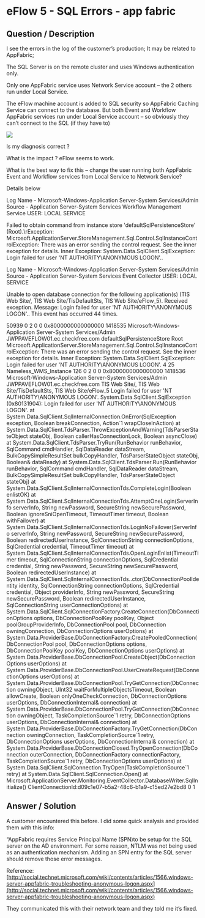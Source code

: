 # **eFlow 5 - SQL Errors - app fabric** #

## **Question / Description** ##

I see the errors in the log of the customer’s production;
It may be related to AppFabric;

The SQL Server is on the remote cluster and uses Windows authentication only.

Only one AppFabric service uses Network Service account – the 2 others run under Local Service.

The eFlow machine account is added to SQL security so AppFabric Caching Service can connect to the database.
But both Event and Workflow AppFabric services run under Local Service account – so obviously they can’t connect to the SQL (if they have to)

![](http://i.imgur.com/dQNEFfa.png)

Is my diagnosis correct ?

What is the impact ? eFlow seems to work.

What is the best way to fix this – change the user running both AppFabric Event and Workflow services from Local Service to Network Service?

Details below

Log Name - Microsoft-Windows-Application Server-System Services/Admin
Source - Application Server-System Services Workflow Management Service
USER: LOCAL SERVICE

Failed to obtain command from instance store 'defaultSqlPersistenceStore' (Root).\rException: Microsoft.ApplicationServer.StoreManagement.Sql.Control.SqlInstanceControlException: There was an error sending the control request. See the inner exception for details.
Inner Exception:
System.Data.SqlClient.SqlException: Login failed for user 'NT AUTHORITY\ANONYMOUS LOGON'..

Log Name - Microsoft-Windows-Application Server-System Services/Admin
Source - Application Server-System Services Event Collector
USER: LOCAL SERVICE

Unable to open database connection for the following application(s) (TIS Web Site/, TIS Web Site/TisDefaultSts, TIS Web Site/eFlow_5). Received exception. Message: Login failed for user 'NT AUTHORITY\ANONYMOUS LOGON'.. This event has occurred 44 times.


<Event xmlns="http://schemas.microsoft.com/win/2004/08/events/event"> 
<System> 
<Provider Name="Microsoft-Windows-Application Server-Workflow Management Service" Guid="{C821412B-1624-4ABE-A845-50B2C98C2405}" /> 
<EventID>50939</EventID> 
<Version>0</Version> 
<Level>2</Level> 
<Task>0</Task> 
<Opcode>0</Opcode> 
<Keywords>0x8000000000000000</Keywords> 
<TimeCreated SystemTime="2015-03-02T14:31:56.622144100Z" /> 
<EventRecordID>1418535</EventRecordID> 
<Correlation /> 
<Execution ProcessID="1308" ThreadID="1460" /> 
<Channel>Microsoft-Windows-Application Server-System Services/Admin</Channel> 
<Computer>JWPPAVEFLOW01.ec.checkfree.com</Computer> 
<Security UserID="S-1-5-19" /> 
</System> 
<EventData> 
<Data Name="Name">defaultSqlPersistenceStore</Data> 
<Data Name="Location">Root</Data> 
<Data Name="ExceptionMessage">Microsoft.ApplicationServer.StoreManagement.Sql.Control.SqlInstanceControlException: There was an error sending the control request. See the inner exception for details. Inner Exception: System.Data.SqlClient.SqlException: Login failed for user 'NT AUTHORITY\ANONYMOUS LOGON'.</Data> 
<Data Name="OccurrenceMap">4</Data> 
<Data Name="Occurrences">25</Data> 
<Data Name="InstanceName">Nameless_WMS_Instance</Data> 
</EventData> 
</Event>

<Event xmlns="http://schemas.microsoft.com/win/2004/08/events/event"> 
<System> 
<Provider Name="Microsoft-Windows-Application Server-System Services Event Collector" Guid="{A174E94E-A6F8-4041-9206-BF7B345729B0}" /> 
<EventID>126</EventID> 
<Version>0</Version> 
<Level>2</Level> 
<Task>0</Task> 
<Opcode>0</Opcode> 
<Keywords>0x8000000000000000</Keywords> 
<TimeCreated SystemTime="2015-03-02T14:32:18.275638100Z" /> 
<EventRecordID>1418536</EventRecordID> 
<Correlation /> 
<Execution ProcessID="1240" ThreadID="1860" /> 
<Channel>Microsoft-Windows-Application Server-System Services/Admin</Channel> 
<Computer>JWPPAVEFLOW01.ec.checkfree.com</Computer> 
<Security UserID="S-1-5-19" /> 
</System> 
<EventData> 
<Data Name="HostReference">TIS Web Site/, TIS Web Site/TisDefaultSts, TIS Web Site/eFlow_5</Data> 
<Data Name="ExceptionMessage">Login failed for user 'NT AUTHORITY\ANONYMOUS LOGON'.</Data> 
<Data Name="ExceptionData">
System.Data.SqlClient.SqlException (0x80131904): Login failed for user 'NT AUTHORITY\ANONYMOUS LOGON'.
at System.Data.SqlClient.SqlInternalConnection.OnError(SqlException exception, Boolean breakConnection, Action`1 wrapCloseInAction)
at System.Data.SqlClient.TdsParser.ThrowExceptionAndWarning(TdsParserStateObject stateObj, Boolean callerHasConnectionLock, Boolean asyncClose)
at System.Data.SqlClient.TdsParser.TryRun(RunBehavior runBehavior, SqlCommand cmdHandler, SqlDataReader dataStream, BulkCopySimpleResultSet bulkCopyHandler, TdsParserStateObject stateObj, Boolean& dataReady)
at System.Data.SqlClient.TdsParser.Run(RunBehavior runBehavior, SqlCommand cmdHandler, SqlDataReader dataStream, BulkCopySimpleResultSet bulkCopyHandler, TdsParserStateObject stateObj)
at System.Data.SqlClient.SqlInternalConnectionTds.CompleteLogin(Boolean enlistOK)
at System.Data.SqlClient.SqlInternalConnectionTds.AttemptOneLogin(ServerInfo serverInfo, String newPassword, SecureString newSecurePassword, Boolean ignoreSniOpenTimeout, TimeoutTimer timeout, Boolean withFailover)
at System.Data.SqlClient.SqlInternalConnectionTds.LoginNoFailover(ServerInfo serverInfo, String newPassword, SecureString newSecurePassword, Boolean redirectedUserInstance, SqlConnectionString connectionOptions, SqlCredential credential, TimeoutTimer timeout)
at System.Data.SqlClient.SqlInternalConnectionTds.OpenLoginEnlist(TimeoutTimer timeout, SqlConnectionString connectionOptions, SqlCredential credential, String newPassword, SecureString newSecurePassword, Boolean redirectedUserInstance)
at System.Data.SqlClient.SqlInternalConnectionTds..ctor(DbConnectionPoolIdentity identity, SqlConnectionString connectionOptions, SqlCredential credential, Object providerInfo, String newPassword, SecureString newSecurePassword, Boolean redirectedUserInstance, SqlConnectionString userConnectionOptions)
at System.Data.SqlClient.SqlConnectionFactory.CreateConnection(DbConnectionOptions options, DbConnectionPoolKey poolKey, Object poolGroupProviderInfo, DbConnectionPool pool, DbConnection owningConnection, DbConnectionOptions userOptions)
at System.Data.ProviderBase.DbConnectionFactory.CreatePooledConnection(DbConnectionPool pool, DbConnectionOptions options, DbConnectionPoolKey poolKey, DbConnectionOptions userOptions)
at System.Data.ProviderBase.DbConnectionPool.CreateObject(DbConnectionOptions userOptions)
at System.Data.ProviderBase.DbConnectionPool.UserCreateRequest(DbConnectionOptions userOptions)
at System.Data.ProviderBase.DbConnectionPool.TryGetConnection(DbConnection owningObject, UInt32 waitForMultipleObjectsTimeout, Boolean allowCreate, Boolean onlyOneCheckConnection, DbConnectionOptions userOptions, DbConnectionInternal& connection)
at System.Data.ProviderBase.DbConnectionPool.TryGetConnection(DbConnection owningObject, TaskCompletionSource`1 retry, DbConnectionOptions userOptions, DbConnectionInternal& connection)
at System.Data.ProviderBase.DbConnectionFactory.TryGetConnection(DbConnection owningConnection, TaskCompletionSource`1 retry, DbConnectionOptions userOptions, DbConnectionInternal& connection)
at System.Data.ProviderBase.DbConnectionClosed.TryOpenConnection(DbConnection outerConnection, DbConnectionFactory connectionFactory, TaskCompletionSource`1 retry, DbConnectionOptions userOptions)
at System.Data.SqlClient.SqlConnection.TryOpen(TaskCompletionSource`1 retry)
at System.Data.SqlClient.SqlConnection.Open()
at Microsoft.ApplicationServer.Monitoring.EventCollector.DatabaseWriter.SqlInitialize() ClientConnectionId:d09c1e07-b5a2-48c6-b1a9-c15ed27e2bd8</Data> <Data Name="OccurrenceMap">0</Data> 
<Data Name="Occurrences">1
</Data> 
<Data Name="InstanceName" /> 
</EventData> 
</Event>



## **Answer / Solution** ##

A customer encountered this before. I did some quick analysis and provided them with this info:

“AppFabric requires Service Principal Name (SPN)to be setup for the SQL server on the AD environment. For some reason, NTLM was not being used as an authentication mechanism. Adding an SPN entry for the SQL server should remove those error messages. 

Reference: [http://social.technet.microsoft.com/wiki/contents/articles/1566.windows-server-appfabric-troubleshooting-anonymous-logon.aspx](http://social.technet.microsoft.com/wiki/contents/articles/1566.windows-server-appfabric-troubleshooting-anonymous-logon.aspx)

They communicated this with their network team and they told me it’s fixed.













